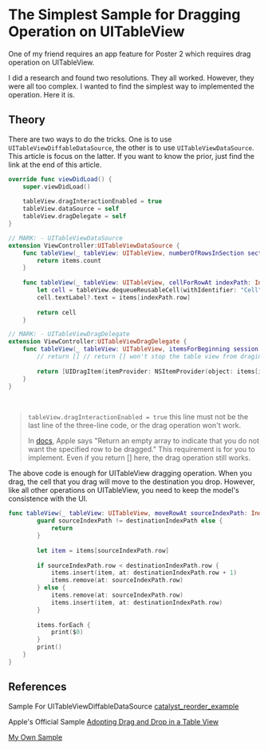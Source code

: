 # The Simplest Sample for Dragging Operation on UITableView
One of my friend requires an app feature for Poster 2 which requires drag operation on UITableView.

I did a research and found two resolutions. They all worked. However, they were all too complex. I wanted to find the simplest way to implemented the operation. Here it is.

## Theory
There are two ways to do the tricks. One is to use  `UITableViewDiffableDataSource`, the other is to use `UITableViewDataSource`. This article is focus on the latter. If you want to know the prior, just find the link at the end of this article.

```swift
override func viewDidLoad() {
    super.viewDidLoad()
    
    tableView.dragInteractionEnabled = true
    tableView.dataSource = self
    tableView.dragDelegate = self
}

// MARK: - UITableViewDataSource
extension ViewController:UITableViewDataSource {
    func tableView(_ tableView: UITableView, numberOfRowsInSection section: Int) -> Int {
        return items.count
    }
    
    func tableView(_ tableView: UITableView, cellForRowAt indexPath: IndexPath) -> UITableViewCell {
        let cell = tableView.dequeueReusableCell(withIdentifier: "Cell", for: indexPath)
        cell.textLabel?.text = items[indexPath.row]
        
        return cell
    }

// MARK: - UITableViewDragDelegate
extension ViewController:UITableViewDragDelegate {
    func tableView(_ tableView: UITableView, itemsForBeginning session: UIDragSession, at indexPath: IndexPath) -> [UIDragItem] {
        // return [] // return [] won't stop the table view from draging. However, Apple wants us to do it on our own.
        
        return [UIDragItem(itemProvider: NSItemProvider(object: items[indexPath.row] as NSItemProviderWriting))]
    }
}
```

<br>

> `tableView.dragInteractionEnabled = true` this line must not be the last line of the three-line code, or the drag operation won't work.
> 
> In [docs](https://developer.apple.com/documentation/uikit/uitableviewdragdelegate/2897492-tableview), Apple says "Return an empty array to indicate that you do not want the specified row to be dragged." This requirement is for you to implement. Even if you return [] here, the drag operation still works.

The above code is enough for UITableView dragging operation. When you drag, the cell that you drag will move to the destination you drop. However, like all other operations on UITableView, you need to keep the model's consistence with the UI.

```swift
func tableView(_ tableView: UITableView, moveRowAt sourceIndexPath: IndexPath, to destinationIndexPath: IndexPath) {
        guard sourceIndexPath != destinationIndexPath else {
            return
        }
        
        let item = items[sourceIndexPath.row]
        
        if sourceIndexPath.row < destinationIndexPath.row {
            items.insert(item, at: destinationIndexPath.row + 1)
            items.remove(at: sourceIndexPath.row)
        } else {
            items.remove(at: sourceIndexPath.row)
            items.insert(item, at: destinationIndexPath.row)
        }
        
        items.forEach {
            print($0)
        }
        print()
    }
}
```

## References
Sample For UITableViewDiffableDataSource [catalyst_reorder_example](https://github.com/johnpdavis/catalyst_reorder_example)

Apple's Official Sample [Adopting Drag and Drop in a Table View](https://developer.apple.com/documentation/uikit/drag_and_drop/adopting_drag_and_drop_in_a_table_view)

[My Own Sample](https://github.com/owenzhao/UITableView-Drag-Sample)
